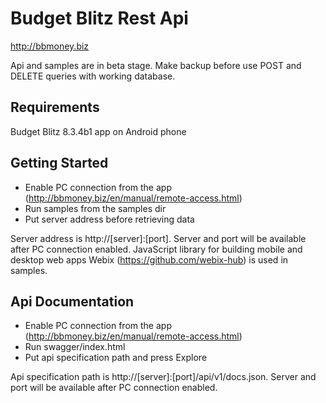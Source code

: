 # Budget Blitz Rest Api

http://bbmoney.biz

Api and samples are in beta stage. Make backup before use POST and DELETE queries with working database.

## Requirements

Budget Blitz 8.3.4b1 app on Android phone

## Getting Started

- Enable PC connection from the app (http://bbmoney.biz/en/manual/remote-access.html)
- Run samples from the samples dir
- Put server address before retrieving data

Server address is http://[server]:[port]. Server and port will be available after PC connection enabled. JavaScript library for building mobile and desktop web apps Webix (https://github.com/webix-hub) is used in samples.

## Api Documentation

- Enable PC connection from the app (http://bbmoney.biz/en/manual/remote-access.html)
- Run swagger/index.html
- Put api specification path and press Explore

Api specification path is http://[server]:[port]/api/v1/docs.json. Server and port will be available after PC connection enabled.
